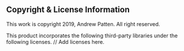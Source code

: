 ## Copyright & License Information

This work is copyright 2019, Andrew Patten. All right reserved. 

 This product incorporates the following third-party libraries under the following licenses.
 // Add licenses here. 
